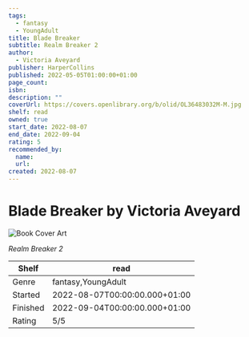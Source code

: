 ```yaml
---
tags:
  - fantasy
  - YoungAdult
title: Blade Breaker
subtitle: Realm Breaker 2
author:
  - Victoria Aveyard
publisher: HarperCollins
published: 2022-05-05T01:00:00+01:00
page_count:
isbn:
description: ""
coverUrl: https://covers.openlibrary.org/b/olid/OL36483032M-M.jpg
shelf: read
owned: true
start_date: 2022-08-07
end_date: 2022-09-04
rating: 5
recommended_by:
  name:
  url:
created: 2022-08-07
---
```


# Blade Breaker by Victoria Aveyard

![Book Cover Art](https://covers.openlibrary.org/b/olid/OL36483032M-M.jpg)

_Realm Breaker 2_

| Shelf | read |
| --- | --- |
| Genre | fantasy,YoungAdult |
| Started | 2022-08-07T00:00:00.000+01:00 |
| Finished | 2022-09-04T00:00:00.000+01:00 |
| Rating | 5/5 |
